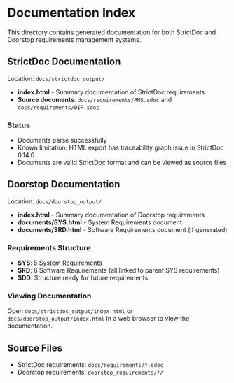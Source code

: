 # Documentation Index

This directory contains generated documentation for both StrictDoc and Doorstop requirements management systems.

## StrictDoc Documentation

Location: `docs/strictdoc_output/`

- **index.html** - Summary documentation of StrictDoc requirements
- **Source documents**: `docs/requirements/RMS.sdoc` and `docs/requirements/DIR.sdoc`

### Status
- Documents parse successfully
- Known limitation: HTML export has traceability graph issue in StrictDoc 0.14.0
- Documents are valid StrictDoc format and can be viewed as source files

## Doorstop Documentation

Location: `docs/doorstop_output/`

- **index.html** - Summary documentation of Doorstop requirements
- **documents/SYS.html** - System Requirements document
- **documents/SRD.html** - Software Requirements document (if generated)

### Requirements Structure
- **SYS**: 5 System Requirements
- **SRD**: 6 Software Requirements (all linked to parent SYS requirements)
- **SDD**: Structure ready for future requirements

### Viewing Documentation
Open `docs/strictdoc_output/index.html` or `docs/doorstop_output/index.html` in a web browser to view the documentation.

## Source Files

- StrictDoc requirements: `docs/requirements/*.sdoc`
- Doorstop requirements: `doorstop_requirements/*/`

